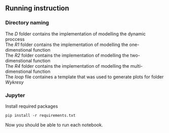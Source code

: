 ## Running instruction

### Directory naming

The *D* folder contains the implementation of modelling the dynamic proccess <br />
The *R1* folder contains the implementation of modelling the one-dimenstional function <br />
The *R2* folder contains the implementation of modelling the two-dimenstional function <br />
The *R4* folder contains the implementation of modelling the multi-dimenstional function <br />
The *loop* file containes a template that was used to generate plots for folder *Wykresy* <br />

### Jupyter

Install required packages

`pip install -r requirements.txt`

Now you should be able to run each notebook.
